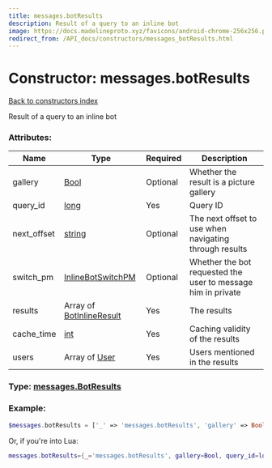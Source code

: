 ```yaml
---
title: messages.botResults
description: Result of a query to an inline bot
image: https://docs.madelineproto.xyz/favicons/android-chrome-256x256.png
redirect_from: /API_docs/constructors/messages_botResults.html
---
```

# Constructor: messages.botResults  
[Back to constructors index](index.md)



Result of a query to an inline bot

### Attributes:

| Name     |    Type       | Required | Description |
|----------|---------------|----------|-------------|
|gallery|[Bool](../types/Bool.md) | Optional|Whether the result is a picture gallery|
|query\_id|[long](../types/long.md) | Yes|Query ID|
|next\_offset|[string](../types/string.md) | Optional|The next offset to use when navigating through results|
|switch\_pm|[InlineBotSwitchPM](../types/InlineBotSwitchPM.md) | Optional|Whether the bot requested the user to message him in private|
|results|Array of [BotInlineResult](../types/BotInlineResult.md) | Yes|The results|
|cache\_time|[int](../types/int.md) | Yes|Caching validity of the results|
|users|Array of [User](../types/User.md) | Yes|Users mentioned in the results|



### Type: [messages.BotResults](../types/messages.BotResults.md)


### Example:

```php
$messages.botResults = ['_' => 'messages.botResults', 'gallery' => Bool, 'query_id' => long, 'next_offset' => 'string', 'switch_pm' => InlineBotSwitchPM, 'results' => [BotInlineResult, BotInlineResult], 'cache_time' => int, 'users' => [User, User]];
```  


Or, if you're into Lua:

```lua
messages.botResults={_='messages.botResults', gallery=Bool, query_id=long, next_offset='string', switch_pm=InlineBotSwitchPM, results={BotInlineResult}, cache_time=int, users={User}}

```


